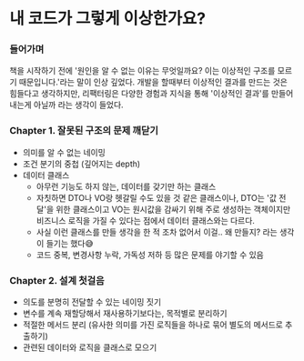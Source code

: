 # 내 코드가 그렇게 이상한가요?

### 들어가며

책을 시작하기 전에 '원인을 알 수 없는 이유는 무엇일까요? 이는 이상적인 구조를 모르기 때문입니다.'라는 말이 인상 깊었다.
개발을 할때부터 이상적인 결과를 만드는 것은 힘들다고 생각하지만, 리팩터링은 다양한 경험과 지식을 통해 '이상적인 결과'를 만들어내는게 아닐까 라는 생각이 들었다.

### Chapter 1. 잘못된 구조의 문제 깨닫기

- 의미를 알 수 없는 네이밍
- 조건 분기의 중첩 (깊어지는 depth)
- 데이터 클래스
  - 아무런 기능도 하지 않는, 데이터를 갖기만 하는 클래스
  - 자칫하면 DTO나 VO랑 헷갈릴 수도 있을 것 같은 클래스이나, DTO는 '값 전달'을 위한 클래스이고 VO는 원시값을 감싸기 위해 주로 생성하는 객체이지만 비즈니스 로직을 가질 수 있다는 점에서 데이터 클래스와는 다르다.
  - 사실 이런 클래스를 만들 생각을 한 적 조차 없어서 이걸.. 왜 만들지? 라는 생각이 들기는 했다😅
  - 코드 중복, 변경사항 누락, 가독성 저하 등 많은 문제를 야기할 수 있음

### Chapter 2. 설계 첫걸음

- 의도를 분명히 전달할 수 있는 네이밍 짓기
- 변수를 계속 재할당해서 재사용하기보다는, 목적별로 분리하기
- 적절한 메서드 분리 (유사한 의미를 가진 로직들을 하나로 묶어 별도의 메서드로 추출하기)
- 관련된 데이터와 로직을 클래스로 모으기
